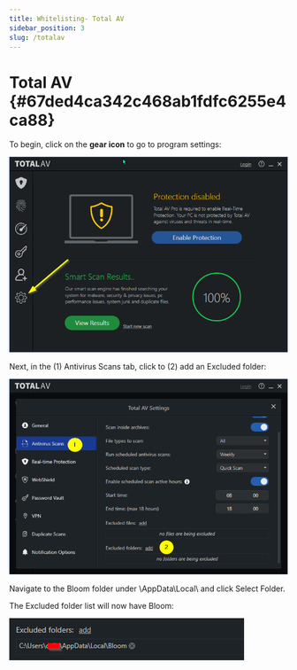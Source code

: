 ```yaml
---
title: Whitelisting- Total AV
sidebar_position: 3
slug: /totalav
---
```




# Total AV {#67ded4ca342c468ab1fdfc6255e4ca88}


To begin, click on the **gear icon** to go to program settings:


![](./1700953677.png)


Next, in the (1) Antivirus Scans tab, click to (2) add an Excluded folder:


![](./232641723.png)


Navigate to the Bloom folder under \AppData\Local\ and click Select Folder.


The Excluded folder list will now have Bloom: 


![](./1189802773.png)

